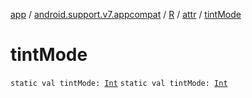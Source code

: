 [app](../../../index.md) / [android.support.v7.appcompat](../../index.md) / [R](../index.md) / [attr](index.md) / [tintMode](.)

# tintMode

`static val tintMode: `[`Int`](https://kotlinlang.org/api/latest/jvm/stdlib/kotlin/-int/index.html)
`static val tintMode: `[`Int`](https://kotlinlang.org/api/latest/jvm/stdlib/kotlin/-int/index.html)